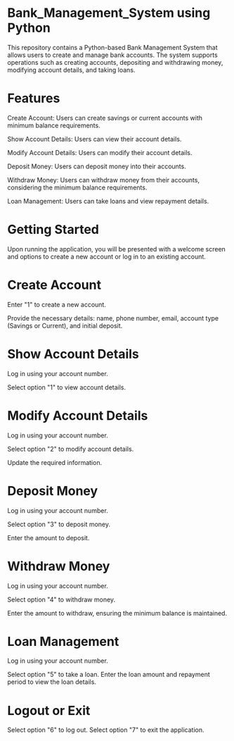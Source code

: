 # Bank_Management_System using Python
This repository contains a Python-based Bank Management System that allows users to create and manage bank accounts. The system supports operations such as creating accounts, depositing and withdrawing money, modifying account details, and taking loans.

# Features
Create Account: Users can create savings or current accounts with minimum balance requirements.

Show Account Details: Users can view their account details.

Modify Account Details: Users can modify their account details.

Deposit Money: Users can deposit money into their accounts.

Withdraw Money: Users can withdraw money from their accounts, considering the minimum balance requirements.

Loan Management: Users can take loans and view repayment details.

# Getting Started
Upon running the application, you will be presented with a welcome screen and options to create a new account or log in to an existing account.

# Create Account
Enter "1" to create a new account.

Provide the necessary details: name, phone number, email, account type (Savings or Current), and initial deposit.

# Show Account Details
Log in using your account number.

Select option "1" to view account details.

# Modify Account Details
Log in using your account number.

Select option "2" to modify account details.

Update the required information.

# Deposit Money
Log in using your account number.

Select option "3" to deposit money.

Enter the amount to deposit.

# Withdraw Money
Log in using your account number.

Select option "4" to withdraw money.

Enter the amount to withdraw, ensuring the minimum balance is maintained.

# Loan Management
Log in using your account number.

Select option "5" to take a loan.
Enter the loan amount and repayment period to view the loan details.
# Logout or Exit
Select option "6" to log out.
Select option "7" to exit the application.
